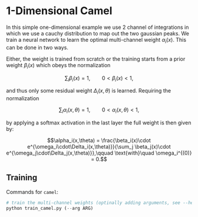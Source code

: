 # 1-Dimensional Camel

In this simple one-dimensional example we use 2 channel of
integrations in which we use a cauchy distribution to map out the two
gaussian peaks. We train a neural network to learn the optimal
multi-channel weight $\alpha_i(x)$. This can be done in two ways.

Either, the weight is trained from scratch or the training starts from
a prior weight $\beta_i(x)$ which obeys the normalization

```math
\sum_i \beta_i(x) = 1, \qquad 0 < \beta_i(x) <1,
```

and thus only some residual weight $\Delta_i(x,\theta)$ is learned. Requiring the normalization

```math
\sum_i \alpha_i(x,\theta) = 1, \qquad 0<\alpha_i(x,\theta) <1,
```
by applying a softmax activation in the last layer the full weight is then given by:

```math
\alpha_i(x,\theta) = \frac{\beta_i(x)\cdot e^{\omega_i\cdot\Delta_i(x,\theta)}}{\sum_j \beta_j(x)\cdot e^{\omega_j\cdot\Delta_j(x,\theta)}},\qquad \text{with}\quad \omega_i^{(0)} = 0.
```


## Training

Commands for ```camel```:

```python
# train the multi-channel weights (optinally adding arguments, see --help)
python train_camel.py (--arg ARG)
```
   
   
